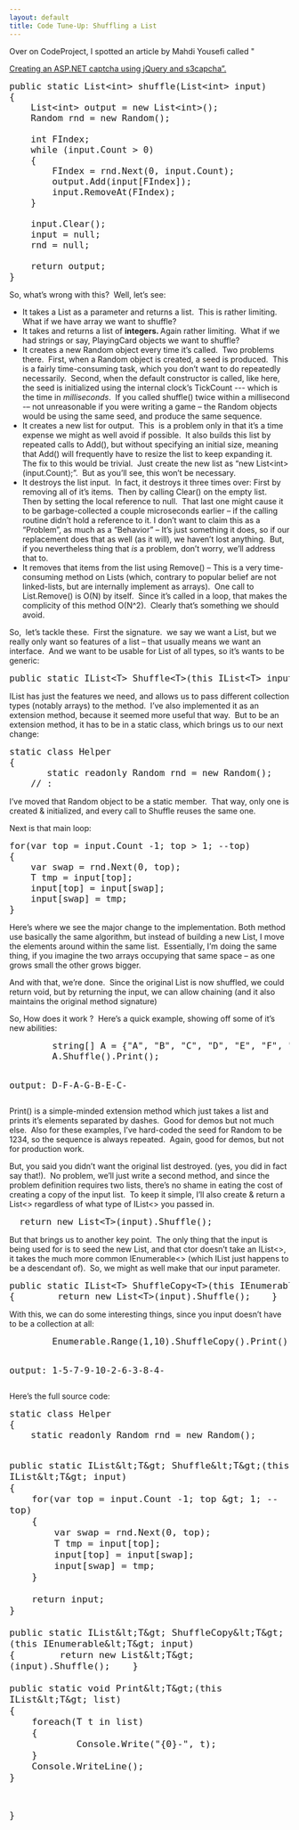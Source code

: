 ```yaml
---
layout: default
title: Code Tune-Up: Shuffling a List
---
```

Over on CodeProject, I spotted an article by Mahdi Yousefi called "

<a href="http://www.codeproject.com/KB/validation/aspnet_capcha.aspx" target="_blank">Creating an ASP.NET captcha using jQuery and s3capcha”.</a>
<pre class="c#"><font size="4">public static List&lt;int&gt; shuffle(List&lt;int&gt; input)
{
    List&lt;int&gt; output = new List&lt;int&gt;();
    Random rnd = new Random();
 
    int FIndex;
    while (input.Count &gt; 0)
    {
        FIndex = rnd.Next(0, input.Count);
        output.Add(input[FIndex]);
        input.RemoveAt(FIndex);
    }
 
    input.Clear();
    input = null;
    rnd = null;
 
    return output;
}</font></pre>
<p>So, what’s wrong with this?  Well, let’s see:</p>
<ul>
  <li>It takes a List as a parameter and returns a list.  This is rather limiting.  What if we have array we want to shuffle? </li>

  <li>It takes and returns a list of <strong>integers. </strong>Again rather limiting.  What if we had strings or say, PlayingCard objects we want to shuffle? </li>

  <li>It creates a new Random object every time it’s called.  Two problems there.  First, when a Random object is created, a seed is produced.  This is a fairly time-consuming task, which you don’t want to do repeatedly necessarily.  Second, when the default constructor is called, like here, the seed is initialized using the internal clock’s TickCount --- which is the time in <em>milliseconds</em>.  If you called shuffle() twice within a millisecond -– not unreasonable if you were writing a game – the Random objects would be using the same seed, and produce the same sequence. </li>

  <li>It creates a new list for output.  This  is a problem only in that it’s a time expense we might as well avoid if possible.  It also builds this list by repeated calls to Add(), but without specifying an initial size, meaning that Add() will frequently have to resize the list to keep expanding it.  The fix to this would be trivial.  Just create the new list as “new List&lt;int&gt;(input.Count);”.  But as you’ll see, this won’t be necessary. </li>

  <li>It destroys the list input.  In fact, it destroys it three times over: First by removing all of it’s items.  Then by calling Clear() on the empty list.  Then by setting the local reference to null.  That last one might cause it to be garbage-collected a couple microseconds earlier – if the calling routine didn’t hold a reference to it. I don’t want to claim this as a “Problem”, as much as a “Behavior” – It’s just something it does, so if our replacement does that as well (as it will), we haven’t lost anything.  But, if you nevertheless thing that <em>is</em> a problem, don’t worry, we’ll address that to. </li>

  <li>It removes that items from the list using Remove() – This is a very time-consuming method on Lists (which, contrary to popular belief are not linked-lists, but are internally implement as arrays).  One call to List.Remove() is O(N) by itself.  Since it’s called in a loop, that makes the complicity of this method O(N^2).  Clearly that’s something we should avoid. </li>
</ul>
<p>So,  let’s tackle these.  First the signature.  we say we want a List, but we really only want so features of a list – that usually means we want an interface.  And we want to be usable for List of all types, so it’s wants to be generic:</p>
<pre class="c#"><font size="4">public static IList&lt;T&gt; Shuffle&lt;T&gt;(this IList&lt;T&gt; input)</font></pre>
<p>IList has just the features we need, and allows us to pass different collection types (notably arrays) to the method.  I’ve also implemented it as an extension method, because it seemed more useful that way.  But to be an extension method, it has to be in a static class, which brings us to our next change:</p>
<pre class="c#"><font size="4">static class Helper
{
       static readonly Random rnd = new Random();
    // :</font></pre>
<p>I’ve moved that Random object to be a static member.  That way, only one is created &amp; initialized, and every call to Shuffle reuses the same one.</p>
<p>Next is that main loop:</p>
<pre class="c#"><font size="4">for(var top = input.Count -1; top &gt; 1; --top)
{
    var swap = rnd.Next(0, top);
    T tmp = input[top];
    input[top] = input[swap];
    input[swap] = tmp;
}</font></pre>
<p>Here’s where we see the major change to the implementation. Both method use basically the same algorithm, but instead of building a new List, I move the elements around within the same list.  Essentially, I’m doing the same thing, if you imagine the two arrays occupying that same space – as one grows small the other grows bigger.  </p>
<p>And with that, we’re done.  Since the original List is now shuffled, we could return void, but by returning the input, we can allow chaining (and it also maintains the original method signature)</p>
<p>So, How does it work ?  Here’s a quick example, showing off some of it’s new abilities:</p>
<pre class="c#"><font size="4">        string[] A = {"A", "B", "C", "D", "E", "F", "G"};
        A.Shuffle().Print();

output: D-F-A-G-B-E-C-</font></pre>
<p>Print() is a simple-minded extension method which just takes a list and prints it’s elements separated by dashes.  Good for demos but not much else.  Also for these examples, I’ve hard-coded the seed for Random to be 1234, so the sequence is always repeated.  Again, good for demos, but not for production work.</p>
<p>But, you said you didn’t want the original list destroyed. (yes, you did in fact say that!).  No problem, we’ll just write a second method, and since the problem definition requires two lists, there’s no shame in eating the cost of creating a copy of the input list.  To keep it simple, I’ll also create &amp; return a List&lt;&gt; regardless of what type of IList&lt;&gt; you passed in.  </p>
<pre class="c#"> <font size="4"> return new List&lt;T&gt;(input).Shuffle();</font></pre>
<p>But that brings us to another key point.  The only thing that the input is being used for is to seed the new List, and that ctor doesn’t take an IList&lt;&gt;, it takes the much more common IEnumerable&lt;&gt; (which IList just happens to be a descendant of).  So, we might as well make that our input parameter.</p>
<pre class="c#"><font size="4">public static IList&lt;T&gt; ShuffleCopy&lt;T&gt;(this IEnumerable&lt;T&gt; input)
{        return new List&lt;T&gt;(input).Shuffle();    }</font>      </pre>
<p>With this, we can do some interesting things, since you input doesn’t have to be a collection at all:</p>
<pre class="c#"><font size="4">        Enumerable.Range(1,10).ShuffleCopy().Print();

output:  1-5-7-9-10-2-6-3-8-4-</font></pre>
<p>Here’s the full source code:</p>
<pre class="c#"><font size="4">static class Helper
{
    static readonly Random rnd = new Random();
       
    public static IList&lt;T&gt; Shuffle&lt;T&gt;(this IList&lt;T&gt; input)
    {
        for(var top = input.Count -1; top &gt; 1; --top)
        {
            var swap = rnd.Next(0, top);
            T tmp = input[top];
            input[top] = input[swap];
            input[swap] = tmp;
        }
    
        return input;
    }      
    
    public static IList&lt;T&gt; ShuffleCopy&lt;T&gt;(this IEnumerable&lt;T&gt; input)
    {        return new List&lt;T&gt;(input).Shuffle();    }      
    
    public static void Print&lt;T&gt;(this IList&lt;T&gt; list)
    {
        foreach(T t in list)
        {
                Console.Write("{0}-", t);
        }
        Console.WriteLine();
    }
}</font></pre>
